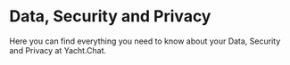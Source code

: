 

# Data, Security and Privacy

Here you can find everything you need to know about your Data, Security and Privacy at Yacht.Chat.